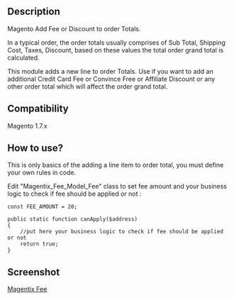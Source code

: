 Description
-----------

Magento Add Fee or Discount to order Totals.

In a typical order, the order totals usually comprises of Sub Total, Shipping Cost, Taxes, Discount, based on these values the total order grand total is calculated.

This module adds a new line to order Totals. Use if you want to add an additional Credit Card Fee or Convince Free or Affiliate Discount or any other order total which will affect the order grand total.



Compatibility
-------------

Magento 1.7.x



How to use?
-----------

This is only basics of the adding a line item to order total, you must define your own rules in code.

Edit "Magentix_Fee_Model_Fee" class to set fee amount and your business logic to check if fee should be applied or not :

```
const FEE_AMOUNT = 20;
```

```
public static function canApply($address)
{
    //put here your business logic to check if fee should be applied or not
    return true;
}
```



Screenshot
----------

[Magentix Fee](https://github.com/magentix/Fee/tree/master/screenshots/magento_fee.png)